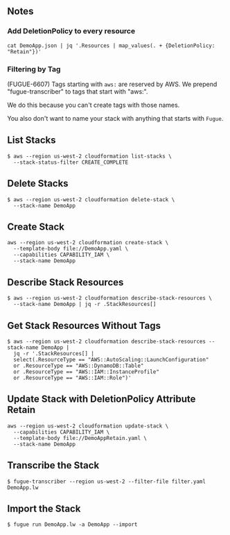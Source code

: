## Notes

### Add DeletionPolicy to every resource

```
cat DemoApp.json | jq '.Resources | map_values(. + {DeletionPolicy: "Retain"})'
```

### Filtering by Tag

(FUGUE-6607) Tags starting with `aws:` are reserved by AWS. We prepend "fugue-transcriber" to tags that start with "aws:".

We do this because you can't create tags with those names.

You also don't want to name your stack with anything that starts with `Fugue`.

## List Stacks

```
$ aws --region us-west-2 cloudformation list-stacks \
  --stack-status-filter CREATE_COMPLETE
```

## Delete Stacks

```
$ aws --region us-west-2 cloudformation delete-stack \
  --stack-name DemoApp
```

## Create Stack

```
aws --region us-west-2 cloudformation create-stack \
  --template-body file://DemoApp.yaml \
  --capabilities CAPABILITY_IAM \
  --stack-name DemoApp
```

## Describe Stack Resources
```
$ aws --region us-west-2 cloudformation describe-stack-resources \
  --stack-name DemoApp | jq -r .StackResources[]
```

## Get Stack Resources Without Tags
```
$ aws --region us-west-2 cloudformation describe-stack-resources --stack-name DemoApp |
  jq -r '.StackResources[] |
  select(.ResourceType == "AWS::AutoScaling::LaunchConfiguration"
  or .ResourceType == "AWS::DynamoDB::Table"
  or .ResourceType == "AWS::IAM::InstanceProfile"
  or .ResourceType == "AWS::IAM::Role")'
```

## Update Stack with DeletionPolicy Attribute Retain
```
aws --region us-west-2 cloudformation update-stack \
  --capabilities CAPABILITY_IAM \
  --template-body file://DemoAppRetain.yaml \
  --stack-name DemoApp
```

## Transcribe the Stack
```
$ fugue-transcriber --region us-west-2 --filter-file filter.yaml DemoApp.lw
```

## Import the Stack
```
$ fugue run DemoApp.lw -a DemoApp --import
```
